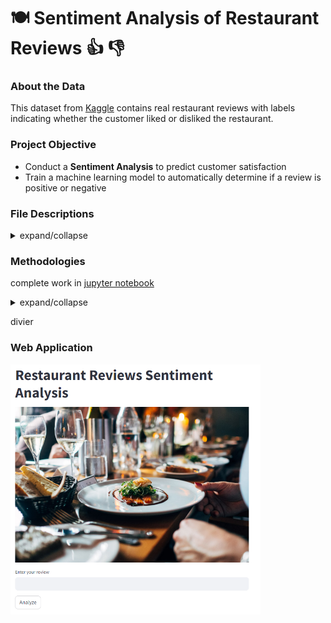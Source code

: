# :plate_with_cutlery: Sentiment Analysis of Restaurant Reviews :+1: :-1:


### About the Data
This dataset from [Kaggle](https://www.kaggle.com/datasets/ziadmostafa1/restaurant-reviews) contains real restaurant reviews with labels indicating whether the customer liked or disliked the restaurant. 


### Project Objective
- Conduct a **Sentiment Analysis** to predict customer satisfaction
- Train a machine learning model to automatically determine if a review is positive or negative

### File Descriptions 
<details><summary> expand/collapse </summary>

- [data/raw](data/raw): stores the raw, unprocessed data used for analysis
  - [Restaurant_Reviews.tsv](data\raw\Restaurant_Reviews.tsv): raw dataset from [Kaggle](https://www.kaggle.com/datasets/ziadmostafa1/restaurant-reviews)
- [models](models): folder containing all trained machine learning models and the results of model evaluation (accuracy)
  - model.pkl: trained champion model file
  - vectorizer.pkl: fitted vectorizer file
  - results_table.csv:  summary table of scoring metrics from all models
- [notebooks](notebooks): Jupyter notebook documenting the data analysis and model building process
- [app.py](app.py): central file that loads data, interacts with models, and creates a user-friendly Streamlit interface.
- [requirements.txt](requirements.txt): lists all the Python libraries and packages required to run project
- [setup.py](setup.py): python script to handle downloading NLTK data
</details>

### Methodologies 

complete work in [jupyter notebook](notebooks/01-ah-restaurant-review-prediction.ipynb)


<details><summary>expand/collapse</summary>

1. Import Libraries
2. Load and Clean Data 
3. Visualize Text Data
4. Text Preprocessing
    - Using Tokenization, Lemmatization, stop word removal, and part of speech tagging
5. Feature Extraction
6. Model Training and Evaluation
    - Trained 5 different models 
      - **Naive Bayes** - Champion model with highest accuracy score
      - Decision Tree
      - Random Forest
      - Logistic Regression
      - K Neighbors
7. Make predication on new unseen data
8. Compile machine learning pipeline in [app.py](app.py) to deploy on [streamlit](https://restaurantreviewspredict.streamlit.app/)
</details>

divier

### Web Application
<a href="https://restaurantreviewspredict.streamlit.app/">
  <img src="image.png" width="400" >
</a>
<br>
<br>
